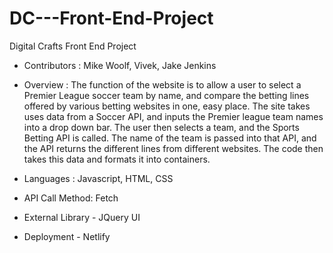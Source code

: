 # DC---Front-End-Project

Digital Crafts Front End Project

- Contributors : Mike Woolf, Vivek, Jake Jenkins 

- Overview : The function of the website is to allow a user to select a Premier League soccer team by name, and compare the betting lines offered by various betting websites in one, easy place. The site takes uses data from a Soccer API, and inputs the Premier league team names into a drop down bar. The user then selects a team, and the Sports Betting API is called. The name of the team is passed into that API, and the API returns the different lines from different websites. The code then takes this data and formats it into containers. 

- Languages : Javascript, HTML, CSS 

- API Call Method: Fetch 

- External Library - JQuery UI

- Deployment - Netlify
